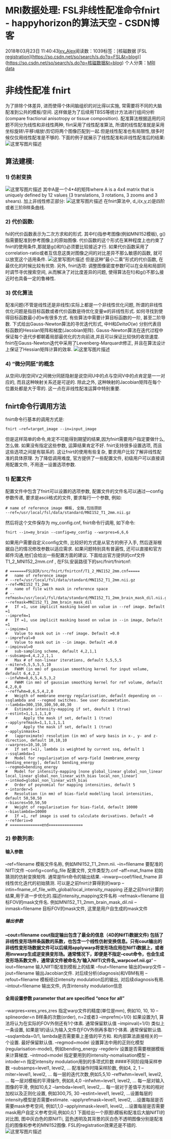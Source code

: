 # MRI数据处理: FSL非线性配准命令fnirt - happyhorizon的算法天空 - CSDN博客
2018年03月23日 11:40:43[lxy_Alex](https://me.csdn.net/happyhorizion)阅读数：1039标签：[核磁数据																[FSL																[registration](https://so.csdn.net/so/search/s.do?q=registration&t=blog)](https://so.csdn.net/so/search/s.do?q=FSL&t=blog)](https://so.csdn.net/so/search/s.do?q=核磁数据&t=blog)
个人分类：[MRI data](https://blog.csdn.net/happyhorizion/article/category/7463172)
# 非线性配准 fnirt
为了排除个体差异, 进而使得个体间脑组织的对比得以实施, 常需要将不同的大脑配准到公共的模板/空间. 这样做是为了后续用TBSS等统计方法进行组间分析(compare fractional anisotropy or tissue composition). 配准算法根据适用的问题不同分为线性和非线性两种, flirt采用了线性配准算法, 所谓的线性配准就是采用坐标旋转\平移\缩放\剪切将两个图像匹配到一起.但是线性配准也有局限性,很多时候仅仅用线性配准是不够的. 下面的例子就展示了线性配准和非线性配准后的结果:
![这里写图片描述](https://img-blog.csdn.net/20180323113416523?watermark/2/text/aHR0cHM6Ly9ibG9nLmNzZG4ubmV0L2hhcHB5aG9yaXppb24=/font/5a6L5L2T/fontsize/400/fill/I0JBQkFCMA==/dissolve/70)
## 算法建模:
### 1) 仿射变换
![这里写图片描述](https://img-blog.csdn.net/20180323113445670?watermark/2/text/aHR0cHM6Ly9ibG9nLmNzZG4ubmV0L2hhcHB5aG9yaXppb24=/font/5a6L5L2T/fontsize/400/fill/I0JBQkFCMA==/dissolve/70)
其中A是一个4*4的矩阵where A is a 4x4 matrix that is uniquely defined by 12 values (3 translations, 3 rotations, 3 zooms and 3 shears).
加上非线性修正部分:
![这里写图片描述](https://img-blog.csdn.net/20180323113539321?watermark/2/text/aHR0cHM6Ly9ibG9nLmNzZG4ubmV0L2hhcHB5aG9yaXppb24=/font/5a6L5L2T/fontsize/400/fill/I0JBQkFCMA==/dissolve/70)
在fnirt算法中, d_i(x,y,z)是四阶或者三阶B样条曲线.
### 2) 代价函数:
fsl的代价函数表示为二次方求和的形式. 其中f()指参考图像(例如MNI152模板), g()指需要配准到参考图像上的原始图像. 代价函数的这个形式在某种程度上也约束了fnirt的使用条件,那就是g()和f()必须要比较接近才行. 如果代价函数采用了correlation-ratio或者互信息这类对图像之间的对比差异不那么敏感的函数, 就可以放宽这个适用条件.
![这里写图片描述](https://img-blog.csdn.net/20180323113633430?watermark/2/text/aHR0cHM6Ly9ibG9nLmNzZG4ubmV0L2hhcHB5aG9yaXppb24=/font/5a6L5L2T/fontsize/400/fill/I0JBQkFCMA==/dissolve/70)
但是这种”最小二乘”形式的代价函数, 在最优化的时候比较有优势. 另外, fnirt选项: 调整图像密度参数f可以在全局和局部同时调节寻优搜索空间, 从而解决了对比度差异的问题, 使得算法在f()和g()不那么接近时也具备一定的鲁棒性.
### 3) 优化算法
配准问题(不管是线性还是非线性)实际上都是一个非线性优化问题, 所谓的非线性优化问题是指目标函数或者代价函数是待优化变量w的非线性形式. 如何寻找到使得目标函数最小的w有很多方式. 有些算法中需要计算目标函数的一阶, 甚至二阶导数. 下式给出Gauss-Newton算法的寻优迭代形式, 中H和$Delta O(w)$ 分别代表目标函数的Hessian矩阵和梯度(Jacobian矩阵).  Gauss-Newton算法在迭代过程中保证每个迭代步都朝着局部最优化的方向前进,并且可以保证比较快的收敛速度.
fnirt在Gauss-Newton迭代中采用了Levenberg-Marquardt修正, 并且在算法设计上保证了Hessian矩阵计算的效率.
![这里写图片描述](https://img-blog.csdn.net/20180323113647392?watermark/2/text/aHR0cHM6Ly9ibG9nLmNzZG4ubmV0L2hhcHB5aG9yaXppb24=/font/5a6L5L2T/fontsize/400/fill/I0JBQkFCMA==/dissolve/70)
### 4) “微分同胚”的概念
从空间U到空间V之间微分同胚隐射是说空间U中的点与空间V中的点肯定是一一对应的, 而且这种映射关系还是可逆的. 除此之外, 这种映射的Jacobian矩阵在每个位置处都是大于零的. 这一点在非线性配准运算中特别重要.
## fnirt命令行调用方法
fnirt命令行基本的调用方式是:
```
fnirt –ref=target_image --in=input_image
```
但是这样简单的命令,肯定不可能得到期望的结果,因为fnirt需要用户指定要做什么,怎么做. 如果没有指定这些参数, 运算结果肯定不好. fnirt支持很多设置选项, 而且这些选项之间是有联系的. 这让fnirt的使用有些复杂, 要求用户比较了解非线性配准的具体原理. 为了降低调用难度, 官方提供了一些配置文件, 初级用户可以直接调用配置文件, 不用逐一设置选项参数.
### 1) 配置文件
配置文件中包含了fnirt可以设置的选项参数, 配置文件的文件名可以通过—config参数传递, 要求是ascii格式的文件, 要求每行一个参数, 例如:
```
# name of reference image 模板, 全脑,包括颈部 
--ref=/usr/local/fsl/data/standard/MNI152_T1_2mm.nii.gz
```
然后将这个文件保存为 my_config.cnf, fnirt命令行调用, 如下命令:
```
fnirt --in=my_brain --config=my_config --warpres=6,6,6
```
如果用户需要自定义config文件, 比较好的方式是从官方的例子入手, 然后逐渐根据自己的情况修改参数以适应需求. 如果问题特别具有普遍性, 还可以直接和官方邮件沟通,他们会给出一些配置方面的建议.
下面给出官方提供的cnf文件T1_2_MNI152_2mm.cnf , 在FSL安装路径下的src/fnirt/fnirtcnf:
```
# =======FSLDIR/src/fnirt/fnirtcnf/T1_2_MNI152_2mm.cnf=====
# 	name of reference image
# --ref=/usr/local/fsl/data/standard/MNI152_T1_2mm.nii.gz
--ref=MNI152_T1_2mm
#	name of file with mask in reference space
# --refmask=/usr/local/fsl/data/standard/MNI152_T1_2mm_brain_mask_dil.nii.gz
--refmask=MNI152_T1_2mm_brain_mask_dil
#	If =1, use implicit masking based on value in --ref image. Default =1
--imprefm=1
#	If =1, use implicit masking based on value in --in image, Default =1
--impinm=1
#	Value to mask out in --ref image. Default =0.0
--imprefval=0
#	Value to mask out in --in image. Default =0.0
--impinval=0
#	sub-sampling scheme, default 4,2,1,1
--subsamp=4,4,2,2,1,1
# 	Max # of non-linear iterations, default 5,5,5,5
--miter=5,5,5,5,5,10
#	FWHM (in mm) of gaussian smoothing kernel for input volume, default 6,4,2,2
--infwhm=8,6,5,4.5,3,2
#	FWHM (in mm) of gaussian smoothing kernel for ref volume, default 4,2,0,0
--reffwhm=8,6,5,4,2,0
#	Weigth of membrane energy regularisation, default depending on --ssqlambda and --regmod switches. See user documetation.
--lambda=300,150,100,50,40,30
#	Estimate intensity-mapping if set, deafult 1 (true)
--estint=1,1,1,1,1,0
#       Apply the mask if set, default 1 (true)
--applyrefmask=1,1,1,1,1,1 
#       Apply the mask if set, default 1 (true)
--applyinmask=1
#	(approximate) resolution (in mm) of warp basis in x-, y- and z-direction, default 10,10,10
--warpres=10,10,10
#	If set (=1), lambda is weighted by current ssq, default 1
--ssqlambda=1
#	Model for regularisation of warp-field [membrane_energy bending_energy], default bending_energy
--regmod=bending_energy
#	Model for intensity-mapping [none global_linear global_non_linear local_linear global_non_linear_with_bias local_non_linear]
--intmod=global_non_linear_with_bias
#	Order of poynomial for mapping intensities, default 5
--intorder=5
#	Resolution (in mm) of bias-field modelling local intensities, default 50,50,50
--biasres=50,50,50
#	Weight of regularisation for bias-field, default 10000
--biaslambda=10000
#	If =1, ref image is used to calculate derivatives. Default =0
--refderiv=0
# ==============end===============
```
### 2) 参数列表:
#### 输入参数
–ref=filename 模板文件名称, 例如MNI152_T1_2mm.nii.
–in=filename 要配准的NifTI文件
–config=config_file 配置文件, 文件类型为.cnf
–aff=mat_fname 初始猜测的仿射变换矩阵. 通常是flirt命令的输出结果.
–inwarp=coef/filed_fname 非线性优化迭代的初始猜测. 可以是之前fnirt计算得到的warp
–intin=fname_of_file_with_global/local_intensity_mapping 还是之前fnirt计算的结果,用于进一步优化的.描述intensity_mapping文件名称
–refmask=filename 目标FOV的mask文件名. 例如MNI152_T1_2mm_brain_mask_dil.nii
–inmask=filename 目标FOV的mask文件, 这里是用户自生成的mask文件
##### 输出参数
**–cout=filename**
**cout指定输出包含了最全的信息（4D的NifTi数据文件) 包括了非线性变形场样条函数的系数，也包含一个线性仿射变换信息。只有cout输出的非线性变形场数据文件可以后续用applywarp将变形场应用在NifTi数据上，或者用invwarp生成逆变换变形场。通常情况下，即便是不指定–cout命令，也会生成变形场系数文件，通常该文件被命名为’输入NifTi文件名_warpcoef.nii.gz’**
–iout=filename 输入NIfTI配准到模板上的结果
–fout=filename 输出的warp文件
–jout=filename 输出Jacobian文件. 对后续分析(diagnosis)和VBM有用
–refout=filename 模板经过intensity modulation后的输出, 对后续diagnosis有用.
–intout=filename 输出文件, 内含intensity modulation信息
#### 全局设置参数 parameter that are specified “once for all”
–warpres=xres,yres,zres 指定warp文件的精度(单位是mm), 例如10, 10, 10
–splineorder=n B样条的次数(order), n=2或者3
–imprefm(=1/0) 如果设置为1, 算法将认为在实际的FOV外侧还有1个体素. 通常保留默认值
–impinval(=1/0) 类似上一条设置, 如果是1的话认为输入文件在FOV外侧再多取1个体素. 通常保留默认值.
–ssqlambda=0/1, lambda是否需要乘上差值的平方和. 和内部算法直接相关的一个设置. 最好保留默认值.
–regmod=model 设置算法中用的正则化模型 (regularisation-model), 例如bending_energy
–regderiv 设置是否需要根据模板来计算梯度.
–intmod=model 指定要用到的intensity-nomalisation模型
–intoder=n 指定intensity modulation用到的多项式阶数
####不同阶段降采样参数
–subsamps=level1, level2, … 配准操作时降采样阶数, 例如4, 2, 1
–miter=level1, level2, … 每一层的迭代次数,例如5,5,10
–reffwhm=level1, level2, … 每一层对模板的平滑操作, 例如8,4,0
–infwhm=level1, level2, … 每一层对输入图像的平滑, 例如10,6,2
–lambda=level1, level2,… 每一层对于差值平方和的相对加权以及正则化设置, 例如300,75, 30
–estint=level1, level2, …设置每层的intensity模型是否需要estimate.
–applyrefmask=level1, level2, …设置每层是否需要mask参考空间, 例如1,1,0
–applyinmask=level1, level2, …设置每层是否需要mask用户自定义参考空间,例如0,0,1
下面给出一个原图\模板和配准后大脑NifTI的对比图, 图中灰白色的原NifTi, 蓝色透明及其背景的灰白色不透明图像分别是配准后的图像和参考的MNI152图像. FSL的registration效果还是不错的.
![这里写图片描述](https://img-blog.csdn.net/20180323113800599?watermark/2/text/aHR0cHM6Ly9ibG9nLmNzZG4ubmV0L2hhcHB5aG9yaXppb24=/font/5a6L5L2T/fontsize/400/fill/I0JBQkFCMA==/dissolve/70)
